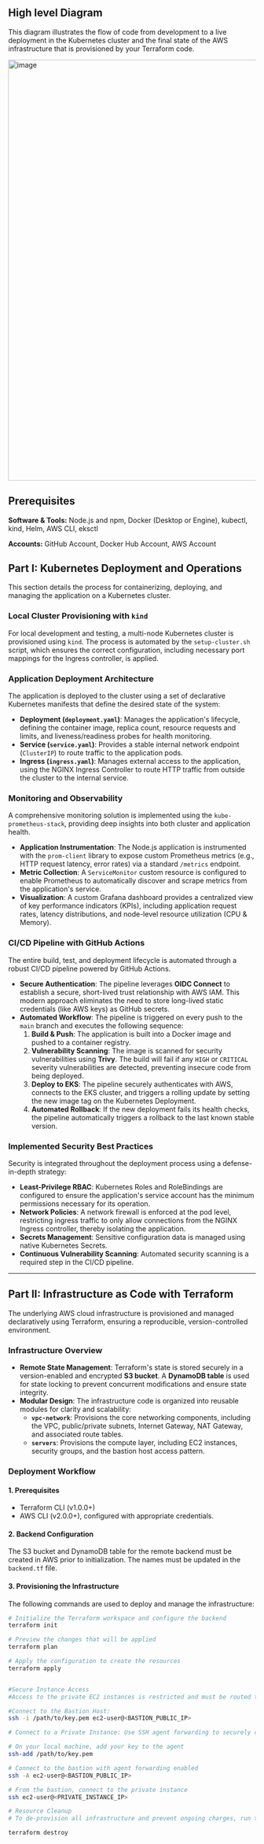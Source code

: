 ## High level Diagram 
This diagram illustrates the flow of code from development to a live deployment in the Kubernetes cluster and the final state of the AWS infrastructure that is provisioned by your Terraform code.

<img width="546" height="856" alt="image" src="https://github.com/user-attachments/assets/9eb17311-de53-41d0-969f-82ae630183a6" />

## Prerequisites  
**Software & Tools:**
Node.js and npm,
Docker (Desktop or Engine),
kubectl,
kind,
Helm,
AWS CLI,
eksctl

**Accounts:**
GitHub Account, 
Docker Hub Account, 
AWS Account

## Part I: Kubernetes Deployment and Operations

This section details the process for containerizing, deploying, and managing the application on a Kubernetes cluster.

### Local Cluster Provisioning with `kind`
For local development and testing, a multi-node Kubernetes cluster is provisioned using `kind`. The process is automated by the `setup-cluster.sh` script, which ensures the correct configuration, including necessary port mappings for the Ingress controller, is applied.

### Application Deployment Architecture
The application is deployed to the cluster using a set of declarative Kubernetes manifests that define the desired state of the system:

* **Deployment (`deployment.yaml`)**: Manages the application's lifecycle, defining the container image, replica count, resource requests and limits, and liveness/readiness probes for health monitoring.
* **Service (`service.yaml`)**: Provides a stable internal network endpoint (`ClusterIP`) to route traffic to the application pods.
* **Ingress (`ingress.yaml`)**: Manages external access to the application, using the NGINX Ingress Controller to route HTTP traffic from outside the cluster to the internal service.

### Monitoring and Observability
A comprehensive monitoring solution is implemented using the `kube-prometheus-stack`, providing deep insights into both cluster and application health.

* **Application Instrumentation**: The Node.js application is instrumented with the `prom-client` library to expose custom Prometheus metrics (e.g., HTTP request latency, error rates) via a standard `/metrics` endpoint.
* **Metric Collection**: A `ServiceMonitor` custom resource is configured to enable Prometheus to automatically discover and scrape metrics from the application's service.
* **Visualization**: A custom Grafana dashboard provides a centralized view of key performance indicators (KPIs), including application request rates, latency distributions, and node-level resource utilization (CPU & Memory).

### CI/CD Pipeline with GitHub Actions
The entire build, test, and deployment lifecycle is automated through a robust CI/CD pipeline powered by GitHub Actions.

* **Secure Authentication**: The pipeline leverages **OIDC Connect** to establish a secure, short-lived trust relationship with AWS IAM. This modern approach eliminates the need to store long-lived static credentials (like AWS keys) as GitHub secrets.
* **Automated Workflow**: The pipeline is triggered on every push to the `main` branch and executes the following sequence:
    1.  **Build & Push**: The application is built into a Docker image and pushed to a container registry.
    2.  **Vulnerability Scanning**: The image is scanned for security vulnerabilities using **Trivy**. The build will fail if any `HIGH` or `CRITICAL` severity vulnerabilities are detected, preventing insecure code from being deployed.
    3.  **Deploy to EKS**: The pipeline securely authenticates with AWS, connects to the EKS cluster, and triggers a rolling update by setting the new image tag on the Kubernetes Deployment.
    4.  **Automated Rollback**: If the new deployment fails its health checks, the pipeline automatically triggers a rollback to the last known stable version.

### Implemented Security Best Practices
Security is integrated throughout the deployment process using a defense-in-depth strategy:

* **Least-Privilege RBAC**: Kubernetes Roles and RoleBindings are configured to ensure the application's service account has the minimum permissions necessary for its operation.
* **Network Policies**: A network firewall is enforced at the pod level, restricting ingress traffic to only allow connections from the NGINX Ingress controller, thereby isolating the application.
* **Secrets Management**: Sensitive configuration data is managed using native Kubernetes Secrets.
* **Continuous Vulnerability Scanning**: Automated security scanning is a required step in the CI/CD pipeline.

---

## Part II: Infrastructure as Code with Terraform

The underlying AWS cloud infrastructure is provisioned and managed declaratively using Terraform, ensuring a reproducible, version-controlled environment.

### Infrastructure Overview
* **Remote State Management**: Terraform's state is stored securely in a version-enabled and encrypted **S3 bucket**. A **DynamoDB table** is used for state locking to prevent concurrent modifications and ensure state integrity.
* **Modular Design**: The infrastructure code is organized into reusable modules for clarity and scalability:
    * **`vpc-network`**: Provisions the core networking components, including the VPC, public/private subnets, Internet Gateway, NAT Gateway, and associated route tables.
    * **`servers`**: Provisions the compute layer, including EC2 instances, security groups, and the bastion host access pattern.

### Deployment Workflow

#### 1. Prerequisites
* Terraform CLI (v1.0.0+)
* AWS CLI (v2.0.0+), configured with appropriate credentials.

#### 2. Backend Configuration
The S3 bucket and DynamoDB table for the remote backend must be created in AWS prior to initialization. The names must be updated in the `backend.tf` file.

#### 3. Provisioning the Infrastructure
The following commands are used to deploy and manage the infrastructure:

```bash
# Initialize the Terraform workspace and configure the backend
terraform init

# Preview the changes that will be applied
terraform plan

# Apply the configuration to create the resources
terraform apply


#Secure Instance Access
#Access to the private EC2 instances is restricted and must be routed through the bastion host.

#Connect to the Bastion Host:
ssh -i /path/to/key.pem ec2-user@<BASTION_PUBLIC_IP>

# Connect to a Private Instance: Use SSH agent forwarding to securely connect from the bastion to the private instance without exposing private keys.

# On your local machine, add your key to the agent
ssh-add /path/to/key.pem

# Connect to the bastion with agent forwarding enabled
ssh -A ec2-user@<BASTION_PUBLIC_IP>

# From the bastion, connect to the private instance
ssh ec2-user@<PRIVATE_INSTANCE_IP>

# Resource Cleanup
# To de-provision all infrastructure and prevent ongoing charges, run the destroy command.

terraform destroy

